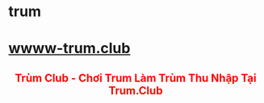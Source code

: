 # trum
<h1><A HREF="https://wwww-trum.club/">wwww-trum.club<A></h1>
<h2 style="text-align: center;"><span style="color: #ff0000;">Trùm Club - Chơi Trum Làm Trùm Thu Nhập Tại Trum.Club</span></h2>

